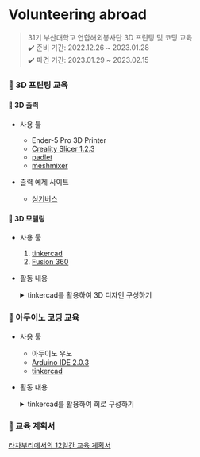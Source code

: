 # Volunteering abroad
> 31기 부산대학교 연합해외봉사단 3D 프린팅 및 코딩 교육<br>
> ✔️ 준비 기간: 2022.12.26 ~ 2023.01.28<br>
> ✔️ 파견 기간: 2023.01.29 ~ 2023.02.15

### 🐰 3D 프린팅 교육

#### 📌 3D 출력
- 사용 툴
  - Ender-5 Pro 3D Printer
  - [Creality Slicer 1.2.3](https://www.creality.com/pages/download-ender-5-pro?spm=..page_1934481.products_display_1.1)
  - [padlet](https://padlet.com/misumi/goqhd31)
  - [meshmixer](https://meshmixer.com/download.html)
  
- 출력 예제 사이트
  - [싱기버스](https://www.thingiverse.com/)

#### 📌 3D 모델링
- 사용 툴
   1.  [tinkercad](https://www.tinkercad.com/)
   2.  [Fusion 360](https://www.autodesk.co.kr/products/fusion-360/overview?us_oa=dotcom-us&us_si=cf376ffa-4286-4af7-82f4-958eab58df35&us_st=Fusion%20360&us_pt=NINVFUS&term=1-YEAR&tab=subscription&plc=F360)
   
- 활동 내용
  <details>
  <summary>tinkercad를 활용하여 3D 디자인 구성하기</summary>
  <div markdown="1">

  - [1. octopus](https://www.tinkercad.com/things/kxNUOq86cKG)
  - [2. BWO](https://www.tinkercad.com/things/lyM4WPaAQoG)

  </div>
  </details>


### 🐰 아두이노 코딩 교육
- 사용 툴
  - 아두이노 우노
  - [Arduino IDE 2.0.3](https://www.arduino.cc/en/software)
  - [tinkercad](https://www.tinkercad.com/)

- 활동 내용
  <details>
  <summary>tinkercad를 활용하여 회로 구성하기</summary>
  <div markdown="1">

  - [1. led 점멸](https://www.tinkercad.com/things/fBh1q4Wwjx3)
  - [2. led RGB 점등](https://www.tinkercad.com/things/dUfmrnZgyZs)
  - [3. 풀업, 풀다운 button](https://www.tinkercad.com/things/357YXfEmBHD)
  - [4. 가변저항](https://www.tinkercad.com/things/5rotRhtK55j)
  - [5. button과 led 제어](https://www.tinkercad.com/things/gi95G22G5gW)

  </div>
  </details>

### 🐰 교육 계획서
[라차부리에서의 12일간 교육 계획서](https://docs.google.com/document/d/18A2gmu7WhdmHib4oT-bUVFPq64Y1tC4AY8vJW4PXDO8/edit?usp=sharing)



